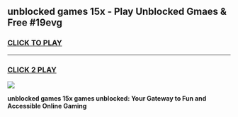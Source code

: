 
## unblocked games 15x - Play Unblocked Gmaes & Free #19evg
<h3>
<a href="https://news.freeplayer.one?title=unblocked_games_15x&ref=03M">CLICK TO PLAY</a></h3>
<hr>

<h3>
<a href="https://news.freeplayer.one?title=unblocked_games_15x&ref=03M">CLICK 2 PLAY</a>
  
</h3>

<a href="https://news.freeplayer.one?title=unblocked_games_15x&ref=03M"><img src="https://clearcache.store/games.png"></a>


**unblocked games 15x games unblocked: Your Gateway to Fun and Accessible Online Gaming**
